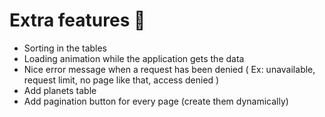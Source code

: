 # Extra features 🎈

* Sorting in the tables
* Loading animation while the application gets the data
* Nice error message when a request has been denied ( Ex: unavailable, request limit, no page like that, access denied )
* Add planets table
* Add pagination button for every page (create them dynamically)

 
